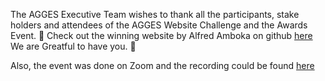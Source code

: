The AGGES Executive Team wishes to thank all the participants, stake holders and attendees of the AGGES Website Challenge and the Awards Event. 🤗
Check out the winning website by Alfred Amboka on github [here](https://alfredamboka.github.io/AggesWebsiteChallenge2021/index.html
)
We are Greatful to have you. 🤩 

Also, the event was done on Zoom and the recording could be found [here](https://drive.google.com/file/d/1g6TvRGAb1sJDeDssCsf28ok0M3h3wRwg/view?usp=sharing)